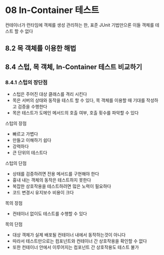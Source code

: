 # 08 In-Container 테스트

컨테이너가 런타임에 객체를 생성 관리하는 한, 표준 JUnit 기법만으론 이들 객체를 테스트 할 수 없다

## 8.2 목 객체를 이용한 해법


## 8.4 스텁, 목 객체, In-Container 테스트 비교하기

### 8.4.1 스텁의 장단점

- 스텁은 주어진 대상 클래스를 격리 시킨다
- 목은 서버의 상태와 동작을 테스트 할 수 있다, 목 객체를 이용할 때 기대를 작성하고 검증을 수행한다
- 목은 테스트가 도메인 메서드의 호출 여부, 호출 횟수를 파악할 수 있다

스텁의 장점
- 빠르고 가볍다
- 만들고 이해하기 쉽다
- 강력하다
- 큰 단위의 테스트다

스텁의 단점
- 상태를 검증하려면 전용 메서드를 구현해야 한다
- 흉내 내는 객체의 동작은 테스트하지 못한다
- 복잡한 상호작용을 테스트하려면 많은 노력이 필요하다
- 코드 변경시 유지보수 비용이 크다

목의 장점
- 컨테이너 없이도 테스트를 수행할 수 있다

목의 단점
- 대상 객체가 실제 배포될 컨테이너 내에서 동작하는것이 아니다
- 따라서 테스트만으로는 컴포넌트와 컨테이너 간 상호작용을 확인할 수 없다
- 또한 컨테이너 안에서 이루어지는 컴포넌트 간 상호작용도 테스트 불가

